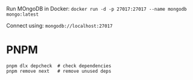 Run MOngoDB in Docker:
`docker run -d -p 27017:27017 --name mongodb mongo:latest`

Connect using: `mongodb://localhost:27017`

# PNPM

```
pnpm dlx depcheck  # check dependencies
pnpm remove next   # remove unused deps
```
